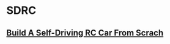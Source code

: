 # SDRC

## [Build A Self-Driving RC Car From Scrach](https://becominghuman.ai/building-self-driving-rc-car-series-1-intro-equipments-plan-8d9f579df45c)
